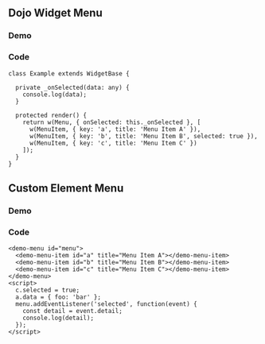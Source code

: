 Dojo Widget Menu
----------------

### Demo

### Code

                    
    class Example extends WidgetBase {

      private _onSelected(data: any) {
        console.log(data);
      }

      protected render() {
        return w(Menu, { onSelected: this._onSelected }, [
          w(MenuItem, { key: 'a', title: 'Menu Item A' }),
          w(MenuItem, { key: 'b', title: 'Menu Item B', selected: true }),
          w(MenuItem, { key: 'c', title: 'Menu Item C' })
        ]);
      }
    }
                    
                

Custom Element Menu
-------------------

### Demo

### Code

                    
    <demo-menu id="menu">
      <demo-menu-item id="a" title="Menu Item A"></demo-menu-item>
      <demo-menu-item id="b" title="Menu Item B"></demo-menu-item>
      <demo-menu-item id="c" title="Menu Item C"></demo-menu-item>
    </demo-menu>
    <script>
      c.selected = true;
      a.data = { foo: 'bar' };
      menu.addEventListener('selected', function(event) {
        const detail = event.detail;
        console.log(detail);
      });
    </script>
                    
                
